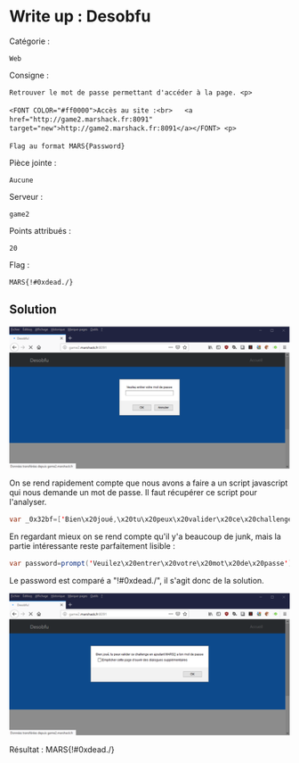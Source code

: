 # Write up : Desobfu

Catégorie :

```
Web
```

Consigne :

```
Retrouver le mot de passe permettant d'accéder à la page. <p>

<FONT COLOR="#ff0000">Accès au site :<br>   <a href="http://game2.marshack.fr:8091" target="new">http://game2.marshack.fr:8091</a></FONT> <p>

Flag au format MARS{Password}
```

Pièce jointe :

```
Aucune
```

Serveur :

```
game2
```

Points attribués :

```
20
```

Flag :

```
MARS{!#0xdead./}
```



## Solution

![](Desobfu-images/desobfu1.png)

On se rend rapidement compte que nous avons a faire a un script javascript qui nous demande un mot de passe. Il faut récupérer ce script pour l'analyser.

```java
var _0x32bf=['Bien\x20joué,\x20tu\x20peux\x20valider\x20ce\x20challenge\x20en\x20ajoutant\x20MARS{}\x20a\x20ton\x20mot\x20de\x20passe','Raté\x20...'];(function(_0x43f837,_0xdad923){var _0x170dd4=function(_0x4ac79c){while(--_0x4ac79c){_0x43f837['push'](_0x43f837['shift']());}};_0x170dd4(++_0xdad923);}(_0x32bf,0x110));var _0x2f48=function(_0xb67384,_0x27295a){_0xb67384=_0xb67384-0x0;var _0x156d7c=_0x32bf[_0xb67384];return _0x156d7c;};var password=prompt('Veuilez\x20entrer\x20votre\x20mot\x20de\x20passe');if(password=='!#0xdead./'){alert(_0x2f48('0x0'));}else{alert(_0x2f48('0x1'));}
```

En regardant mieux on se rend compte qu'il y'a beaucoup de junk, mais la partie intéressante reste parfaitement lisible :

```java
var password=prompt('Veuilez\x20entrer\x20votre\x20mot\x20de\x20passe');if(password=='!#0xdead./'){alert(_0x2f48('0x0'));}else{alert(_0x2f48('0x1'));}
```

Le password est comparé a "!#0xdead./", il s'agit donc de la solution.

![](Desobfu-images/desobfu2.png)



Résultat : MARS{!#0xdead./}
